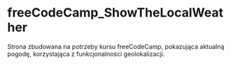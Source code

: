 # freeCodeCamp_ShowTheLocalWeather
Strona zbudowana na potrzeby kursu freeCodeCamp, pokazująca aktualną pogodę, korzystająca z funkcjonalności geolokalizacji.
